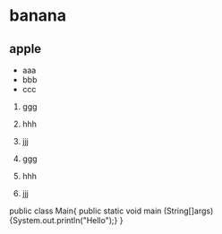 # banana
## apple

- aaa
- bbb
- ccc

1. ggg
2. hhh
3. jjj


1. ggg
1. hhh
1. jjj

public class Main{
public static void main (String[]args)
{System.out.println("Hello");}
}
